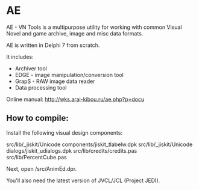 # AE

AE - VN Tools is a multipurpose utility for working with common Visual Novel
and game archive, image and misc data formats.

AE is written in Delphi 7 from scratch.

It includes:

* Archiver tool
* EDGE - image manipulation/conversion tool
* GrapS - RAW image data reader
* Data processing tool

Online manual: http://wks.arai-kibou.ru/ae.php?p=docu

## How to compile:

Install the following visual design components:

src/lib/_jiskit/Unicode components/jiskit_tlabelw.dpk
src/lib/_jiskit/Unicode dialogs/jiskit_udialogs.dpk
src/lib/credits/credits.pas
src/lib/PercentCube.pas

Next, open /src/AnimEd.dpr.

You'll also need the latest version of JVCL/JCL (Project JEDI).

